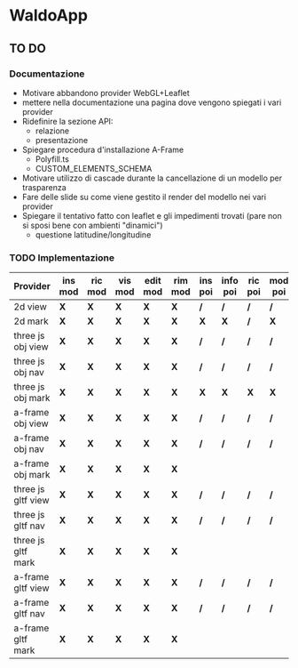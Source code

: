 # WaldoApp

## TO DO

### Documentazione

- Motivare abbandono provider WebGL+Leaflet
- mettere nella documentazione una pagina dove vengono spiegati i vari provider
- Ridefinire la sezione API:
  - relazione
  - presentazione
- Spiegare procedura d'installazione A-Frame
  - Polyfill.ts
  - CUSTOM_ELEMENTS_SCHEMA
- Motivare utilizzo di cascade durante la cancellazione di un modello per trasparenza 
- Fare delle slide su come viene gestito il render del modello nei vari provider
- Spiegare il tentativo fatto con leaflet e gli impedimenti trovati (pare non si sposi bene con ambienti "dinamici")
  - questione latitudine/longitudine

###  TODO Implementazione
| Provider           | ins mod | ric mod | vis mod | edit mod | rim mod | ins poi | info poi | ric poi | mod poi | rim poi |
| ------------------ | ------- | ------- | ------- | -------- | ------- | ------- | -------- | ------- | ------- | ------- |
| 2d view            | **X**   | **X**   | **X**   | **X**    | **X**   | **/**   | **/**    | **/**   | **/**   | **/**   |
| 2d mark            | **X**   | **X**   | **X**   | **X**    | **X**   | **X**   | **X**    | **/**   | **X**   | **X**   |
| three js obj view  | **X**   | **X**   | **X**   | **X**    | **X**   | **/**   | **/**    | **/**   | **/**   | **/**   |
| three js obj nav   | **X**   | **X**   | **X**   | **X**    | **X**   | **/**   | **/**    | **/**   | **/**   | **/**   |
| three js obj mark  | **X**   | **X**   | **X**   | **X**    | **X**   | **X**   | **X**    | **X**   | **X**   | **X**   |
| a-frame obj view   | **X**   | **X**   | **X**   | **X**    | **X**   | **/**   | **/**    | **/**   | **/**   | **/**   |
| a-frame obj nav    | **X**   | **X**   | **X**   | **X**    | **X**   | **/**   | **/**    | **/**   | **/**   | **/**   |
| a-frame obj mark   | **X**   | **X**   | **X**   | **X**    | **X**   |         |          |         |         |         |
| three js gltf view | **X**   | **X**   | **X**   | **X**    | **X**   | **/**   | **/**    | **/**   | **/**   | **/**   |
| three js gltf nav  | **X**   | **X**   | **X**   | **X**    | **X**   | **/**   | **/**    | **/**   | **/**   | **/**   |
| three js gltf mark | **X**   | **X**   | **X**   | **X**    | **X**   |         |          |         |         |         |
| a-frame gltf view  | **X**   | **X**   | **X**   | **X**    | **X**   | **/**   | **/**    | **/**   | **/**   | **/**   |
| a-frame gltf nav   | **X**   | **X**   | **X**   | **X**    | **X**   | **/**   | **/**    | **/**   | **/**   | **/**   |
| a-frame gltf mark  | **X**   | **X**   | **X**   | **X**    | **X**   |         |          |         |         |         |
